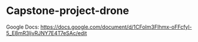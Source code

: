 # Capstone-project-drone

Google Docs: https://docs.google.com/document/d/1CFoIm3FIhmx-oFFcfyl-5_E8mR3ljvRJNY7E4T7eSAc/edit

